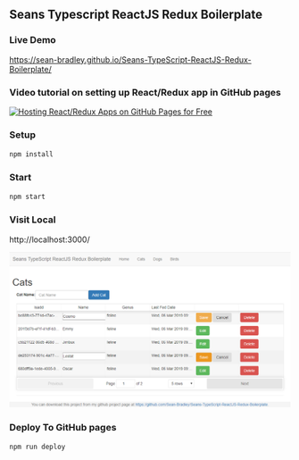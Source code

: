 ## Seans Typescript ReactJS Redux Boilerplate

### Live Demo

https://sean-bradley.github.io/Seans-TypeScript-ReactJS-Redux-Boilerplate/

### Video tutorial on setting up React/Redux app in GitHub pages
[![Hosting React/Redux Apps on GitHub Pages for Free](https://img.youtube.com/vi/2z-_JxrLq0Q/0.jpg)](https://youtu.be/2z-_JxrLq0Q)


### Setup

```bash
npm install
```
### Start

```bash
npm start
```

### Visit Local
http://localhost:3000/

![Example Screenshot](screenshot.png)

### Deploy To GitHub pages

```bash
npm run deploy
```

